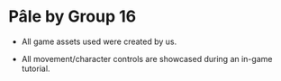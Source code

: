 # Pâle by Group 16

* All game assets used were created by us.

* All movement/character controls are showcased during an in-game tutorial.
